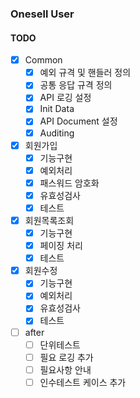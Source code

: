 ### Onesell User

#### TODO
- [x] Common
  - [x] 예외 규격 및 핸들러 정의
  - [x] 공통 응답 규격 정의
  - [x] API 로깅 설정
  - [x] Init Data 
  - [x] API Document 설정
  - [x] Auditing
- [x] 회원가입
  - [x] 기능구현
  - [x] 예외처리
  - [x] 패스워드 암호화
  - [x] 유효성검사
  - [x] 테스트
- [x] 회원목록조회
  - [x] 기능구현
  - [x] 페이징 처리
  - [x] 테스트
- [x] 회원수정
  - [x] 기능구현
  - [x] 예외처리
  - [x] 유효성검사
  - [x] 테스트

- [ ] after
  - [ ] 단위테스트
  - [ ] 필요 로깅 추가
  - [ ] 필요사항 안내
  - [ ] 인수테스트 케이스 추가 
